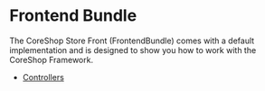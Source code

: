 # Frontend Bundle

The CoreShop Store Front (FrontendBundle) comes with a default implementation and is designed to show you how to work with
the CoreShop Framework.

 - [Controllers](./01_Controllers.md)